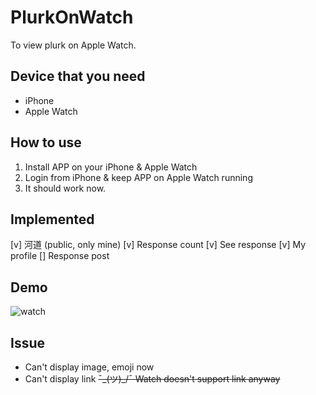 # PlurkOnWatch

To view plurk on Apple Watch.

## Device that you need
- iPhone
- Apple Watch

## How to use
1. Install APP on your iPhone & Apple Watch
2. Login from iPhone & keep APP on Apple Watch running
3. It should work now.

## Implemented

[v] 河道 (public, only mine)
[v] Response count
[v] See response
[v] My profile 
[] Response post

## Demo

![watch](https://images.plurk.com/3kNdbyT0jelnRWAMGj4tQK.png)

## Issue

- Can't display image, emoji now
- Can't display link ~~¯\_(ツ)_/¯ Watch doesn't support link anyway~~

